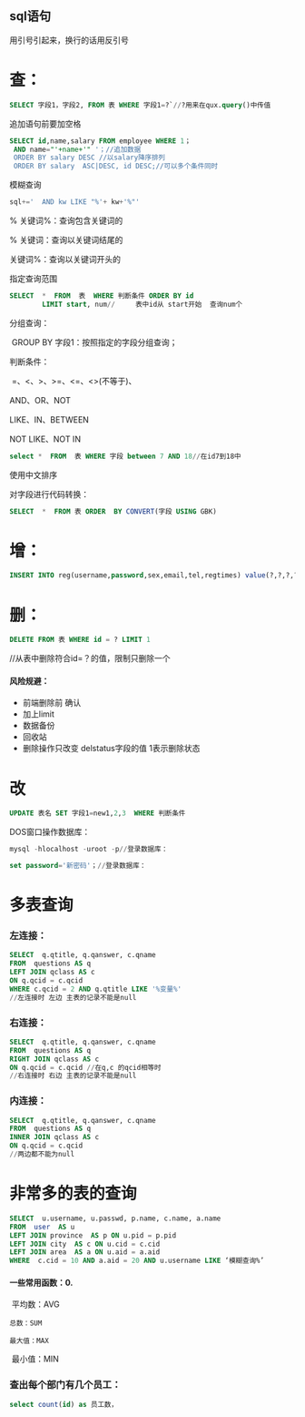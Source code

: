 

## sql语句

用引号引起来，换行的话用反引号

# 查：

```SQL
SELECT 字段1，字段2, FROM 表 WHERE 字段1=?`//?用来在qux.query()中传值   
```

追加语句前要加空格

```sql
SELECT id,name,salary FROM employee WHERE 1；
 AND name="'+name+'" '；//追加数据
 ORDER BY salary DESC //以salary降序排列
 ORDER BY salary  ASC|DESC, id DESC;//可以多个条件同时
```

模糊查询

```sql
sql+='  AND kw LIKE "%'+ kw+'%"'
```

%  关键词%：查询包含关键词的

%  关键词：查询以关键词结尾的

  关键词%：查询以关键词开头的

指定查询范围

```sql
SELECT  *  FROM  表  WHERE 判断条件 ORDER BY id 
		LIMIT start, num//     表中id从 start开始  查询num个

```

分组查询：

​       GROUP  BY 字段1：按照指定的字段分组查询；

判断条件：

​       =、<、>、>=、<=、<>(不等于)、

AND、OR、NOT

LIKE、IN、BETWEEN

NOT LIKE、NOT IN

```sql
select *  FROM  表 WHERE 字段 between 7 AND 18//在id7到18中
```

使用中文排序

对字段进行代码转换：

```sql
SELECT  *  FROM 表 ORDER  BY CONVERT(字段 USING GBK)
```



# 增：

```sql
INSERT INTO reg(username,password,sex,email,tel,regtimes) value(?,?,?,?,?,?) //reg：表的名字
```

# 删：

```sql
DELETE FROM 表 WHERE id = ? LIMIT 1  
```

//从表中删除符合id=？的值，限制只删除一个

#### 风险规避：

- 前端删除前 确认
- 加上limit
- 数据备份
- 回收站
- 删除操作只改变 delstatus字段的值  1表示删除状态

# 改

```sql
UPDATE 表名 SET 字段1=new1,2,3  WHERE 判断条件
```



DOS窗口操作数据库：

```sql
mysql -hlocalhost -uroot -p//登录数据库：

set password='新密码'；//登录数据库：
```

# 多表查询

### 左连接：

```sql
SELECT  q.qtitle, q.qanswer, c.qname
FROM  questions AS q 
LEFT JOIN qclass AS c 
ON q.qcid = c.qcid 
WHERE c.qcid = 2 AND q.qtitle LIKE '%变量%'
//左连接时 左边 主表的记录不能是null
```

### 右连接：

```sql
SELECT  q.qtitle, q.qanswer, c.qname
FROM  questions AS q
RIGHT JOIN qclass AS c
ON q.qcid = c.qcid //在q,c 的qcid相等时
//右连接时 右边 主表的记录不能是null
```

### 内连接：

```sql
SELECT  q.qtitle, q.qanswer, c.qname
FROM  questions AS q 
INNER JOIN qclass AS c 
ON q.qcid = c.qcid
//两边都不能为null
```

# 非常多的表的查询

```sql
SELECT  u.username, u.passwd, p.name, c.name, a.name
FROM  user  AS u
LEFT JOIN province  AS p ON u.pid = p.pid  
LEFT JOIN city  AS c ON u.cid = c.cid  
LEFT JOIN area  AS a ON u.aid = a.aid 
WHERE  c.cid = 10 AND a.aid = 20 AND u.username LIKE ‘模糊查询%’

```

#### 一些常用函数：0.

​	平均数：AVG

   	总数：SUM

   	最大值：MAX

​	最小值：MIN



### 查出每个部门有几个员工：

```sql
select count(id) as 员工数，
```

